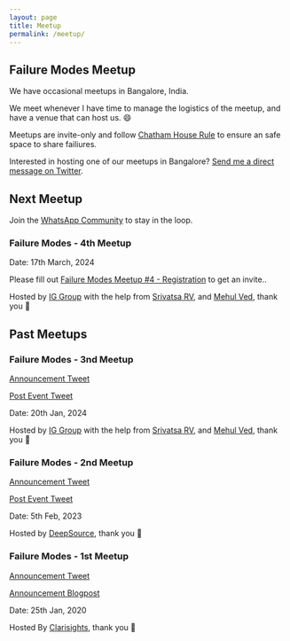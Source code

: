 ```yaml
---
layout: page
title: Meetup
permalink: /meetup/
---
```


## Failure Modes Meetup

We have occasional meetups in Bangalore, India.

We meet whenever I have time to manage the logistics of the meetup, and have a venue that can host us. :smile:

Meetups are invite-only and follow [Chatham House Rule](https://en.wikipedia.org/wiki/Chatham_House_Rule) to ensure an safe space to share failiures.

Interested in hosting one of our meetups in Bangalore? [Send me a direct message on Twitter](https://twitter.com/electron0zero).

## Next Meetup

Join the [WhatsApp Community](https://chat.whatsapp.com/IQOeAnHctWu2FSbgZ0Brro) to stay in the loop.

### Failure Modes - 4th Meetup

Date: 17th March, 2024

Please fill out [Failure Modes Meetup #4 - Registration](https://docs.google.com/forms/d/e/1FAIpQLScOgNnvHq_M9xxkq8e8jUQjQnjqhOX8JxFFJV-M1TMii6LQQQ/viewform?usp=sf_link) to get an invite..

Hosted by [IG Group](https://www.ig.com) with the help from [Srivatsa RV](https://twitter.com/rv_srivatsa), and [Mehul Ved](https://twitter.com/mehulved), thank you :bow:


## Past Meetups

### Failure Modes - 3nd Meetup

[Announcement Tweet](https://twitter.com/electron0zero/status/1746149250201715007)

[Post Event Tweet](https://twitter.com/electron0zero/status/1748708768316051680)

Date: 20th Jan, 2024

Hosted by [IG Group](https://www.ig.com) with the help from [Srivatsa RV](https://twitter.com/rv_srivatsa), and [Mehul Ved](https://twitter.com/mehulved), thank you :bow:

### Failure Modes - 2nd Meetup

[Announcement Tweet](https://twitter.com/electron0zero/status/1620043535868366848?s=20)

[Post Event Tweet](https://twitter.com/electron0zero/status/1622261243368337408?s=20)

Date: 5th Feb, 2023

Hosted by [DeepSource](https://deepsource.com/), thank you :bow:

### Failure Modes - 1st Meetup

[Announcement Tweet](https://twitter.com/electron0zero/status/1220285002329382912)

[Announcement Blogpost](https://web.archive.org/web/20201027065646/https://blog.clarisights.com/failure-modes-meetup/)

Date: 25th Jan, 2020

Hosted By [Clarisights](https://clarisights.com/), thank you :bow:
